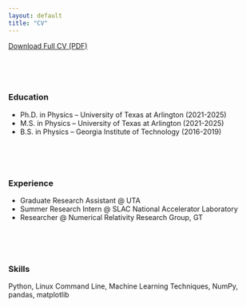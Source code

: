```yaml
---
layout: default
title: "CV"
---
```


[Download Full CV (PDF)](assets/Resume_2025.pdf)

<p>&nbsp;</p>
<p>&nbsp;</p>

### Education
- Ph.D. in Physics – University of Texas at Arlington (2021-2025)
- M.S. in Physics – University of Texas at Arlington (2021-2025)
- B.S. in Physics – Georgia Institute of Technology (2016-2019)
  
<p>&nbsp;</p>
<p>&nbsp;</p>

### Experience
- Graduate Research Assistant @ UTA
- Summer Research Intern @ SLAC National Accelerator Laboratory
- Researcher @ Numerical Relativity Research Group, GT

<p>&nbsp;</p>
<p>&nbsp;</p>

### Skills
Python, Linux Command Line, Machine Learning Techniques, NumPy, pandas, matplotlib
